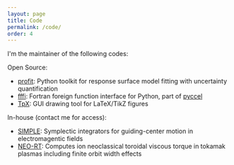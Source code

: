 ```yaml
---
layout: page
title: Code
permalink: /code/
order: 4
---
```


I'm the maintainer of the following codes:

Open Source:
* [profit](https://github.com/redmod-team/profit): Python toolkit for response surface model fitting with uncertainty quantification
* [fffi](https://github.com/pyccel/fffi): Fortran foreign function interface for Python, part of [pyccel](https://github.com/pyccel/)
* [TpX](https://github.com/krystophny/tpx): GUI drawing tool for LaTeX/TikZ figures 

In-house (contact me for access):
* [SIMPLE](https://arxiv.org/abs/1903.06885): Symplectic integrators for guiding-center motion in electromagentic fields
* [NEO-RT](https://doi.org/10.1063/1.4961084): Computes ion neoclassical toroidal viscous torque in tokamak plasmas including finite orbit width effects
